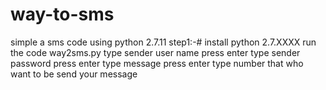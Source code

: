 # way-to-sms
simple a sms code using python 2.7.11
step1:-#
install python 2.7.XXXX
run the code way2sms.py
type sender user name press enter
type sender password press enter
type message press enter
type number that who want to be send your message
